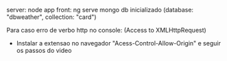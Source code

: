 server: node app
front: ng serve
mongo db inicializado (database: "dbweather", collection: "card")

Para caso erro de verbo http no console: (Access to XMLHttpRequest)
- Instalar a extensao no navegador "Acess-Control-Allow-Origin" e seguir os passos do video